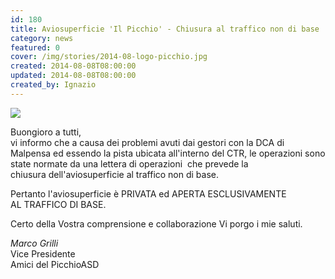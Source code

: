 ```yaml
---
id: 180
title: Aviosuperficie 'Il Picchio' - Chiusura al traffico non di base
category: news
featured: 0
cover: /img/stories/2014-08-logo-picchio.jpg
created: 2014-08-08T08:00:00
updated: 2014-08-08T08:00:00
created_by: Ignazio
---
```


<img class="float-start mr-3 w-[210px]" src="/img/stories/2014-08-logo-picchio.jpg"/>

Buongioro a tutti,<br/>
vi informo che a causa dei problemi avuti dai gestori con la DCA di Malpensa ed essendo la pista ubicata all'interno del CTR, le operazioni sono state normate da una lettera di operazioni  che prevede la chiusura dell'aviosuperficie al traffico non di base.

Pertanto l'aviosuperficie è PRIVATA ed APERTA ESCLUSIVAMENTE AL TRAFFICO DI BASE.<br/>

Certo della Vostra comprensione e collaborazione Vi porgo i mie saluti.<br/>

_Marco Grilli_<br />
Vice Presidente<br />
Amici del PicchioASD<br />
